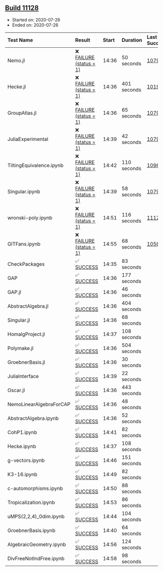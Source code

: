 ## [Build 11128](https://oscarci.mathematik.uni-kl.de/job/oscar/11128/)

* Started on: 2020-07-26
* Ended on: 2020-07-26

| Test Name    | Result | Start | Duration | Last Success | First Failure |
|:-------------|:-------|:------|:---------|:-------------|:--------------|
| Nemo.jl | ❌ [FAILURE (status = 1)](https://oscarci.mathematik.uni-kl.de/job/oscar/11128/artifact/logs/build-11128/Nemo.jl.log) | 14:36 | 50 seconds | [10790](https://oscarci.mathematik.uni-kl.de/job/oscar/10790/) | [10791](https://oscarci.mathematik.uni-kl.de/job/oscar/10791/) |
| Hecke.jl | ❌ [FAILURE (status = 1)](https://oscarci.mathematik.uni-kl.de/job/oscar/11128/artifact/logs/build-11128/Hecke.jl.log) | 14:36 | 401 seconds | [10197](https://oscarci.mathematik.uni-kl.de/job/oscar/10197/) | [10198](https://oscarci.mathematik.uni-kl.de/job/oscar/10198/) |
| GroupAtlas.jl | ❌ [FAILURE (status = 1)](https://oscarci.mathematik.uni-kl.de/job/oscar/11128/artifact/logs/build-11128/GroupAtlas.jl.log) | 14:36 | 65 seconds | [10790](https://oscarci.mathematik.uni-kl.de/job/oscar/10790/) | [10791](https://oscarci.mathematik.uni-kl.de/job/oscar/10791/) |
| JuliaExperimental | ❌ [FAILURE (status = 1)](https://oscarci.mathematik.uni-kl.de/job/oscar/11128/artifact/logs/build-11128/JuliaExperimental.log) | 14:39 | 42 seconds | [10790](https://oscarci.mathematik.uni-kl.de/job/oscar/10790/) | [10791](https://oscarci.mathematik.uni-kl.de/job/oscar/10791/) |
| TiltingEquivalence.ipynb | ❌ [FAILURE (status = 1)](https://oscarci.mathematik.uni-kl.de/job/oscar/11128/artifact/logs/build-11128/TiltingEquivalence.ipynb.log) | 14:42 | 110 seconds | [10962](https://oscarci.mathematik.uni-kl.de/job/oscar/10962/) | [10963](https://oscarci.mathematik.uni-kl.de/job/oscar/10963/) |
| Singular.ipynb | ❌ [FAILURE (status = 1)](https://oscarci.mathematik.uni-kl.de/job/oscar/11128/artifact/logs/build-11128/Singular.ipynb.log) | 14:39 | 58 seconds | [10790](https://oscarci.mathematik.uni-kl.de/job/oscar/10790/) | [10791](https://oscarci.mathematik.uni-kl.de/job/oscar/10791/) |
| wronski-poly.ipynb | ❌ [FAILURE (status = 1)](https://oscarci.mathematik.uni-kl.de/job/oscar/11128/artifact/logs/build-11128/wronski-poly.ipynb.log) | 14:51 | 116 seconds | [11127](https://oscarci.mathematik.uni-kl.de/job/oscar/11127/) | [11128](https://oscarci.mathematik.uni-kl.de/job/oscar/11128/) |
| GITFans.ipynb | ❌ [FAILURE (status = 1)](https://oscarci.mathematik.uni-kl.de/job/oscar/11128/artifact/logs/build-11128/GITFans.ipynb.log) | 14:55 | 68 seconds | [10566](https://oscarci.mathematik.uni-kl.de/job/oscar/10566/) | [10567](https://oscarci.mathematik.uni-kl.de/job/oscar/10567/) |
| CheckPackages | ✅ [SUCCESS](https://oscarci.mathematik.uni-kl.de/job/oscar/11128/artifact/logs/build-11128/CheckPackages.log) | 14:35 | 83 seconds |  |  |
| GAP | ✅ [SUCCESS](https://oscarci.mathematik.uni-kl.de/job/oscar/11128/artifact/logs/build-11128/GAP.log) | 14:36 | 177 seconds |  |  |
| GAP.jl | ✅ [SUCCESS](https://oscarci.mathematik.uni-kl.de/job/oscar/11128/artifact/logs/build-11128/GAP.jl.log) | 14:36 | 46 seconds |  |  |
| AbstractAlgebra.jl | ✅ [SUCCESS](https://oscarci.mathematik.uni-kl.de/job/oscar/11128/artifact/logs/build-11128/AbstractAlgebra.jl.log) | 14:36 | 404 seconds |  |  |
| Singular.jl | ✅ [SUCCESS](https://oscarci.mathematik.uni-kl.de/job/oscar/11128/artifact/logs/build-11128/Singular.jl.log) | 14:36 | 68 seconds |  |  |
| HomalgProject.jl | ✅ [SUCCESS](https://oscarci.mathematik.uni-kl.de/job/oscar/11128/artifact/logs/build-11128/HomalgProject.jl.log) | 14:37 | 108 seconds |  |  |
| Polymake.jl | ✅ [SUCCESS](https://oscarci.mathematik.uni-kl.de/job/oscar/11128/artifact/logs/build-11128/Polymake.jl.log) | 14:36 | 504 seconds |  |  |
| GroebnerBasis.jl | ✅ [SUCCESS](https://oscarci.mathematik.uni-kl.de/job/oscar/11128/artifact/logs/build-11128/GroebnerBasis.jl.log) | 14:36 | 30 seconds |  |  |
| JuliaInterface | ✅ [SUCCESS](https://oscarci.mathematik.uni-kl.de/job/oscar/11128/artifact/logs/build-11128/JuliaInterface.log) | 14:39 | 22 seconds |  |  |
| Oscar.jl | ✅ [SUCCESS](https://oscarci.mathematik.uni-kl.de/job/oscar/11128/artifact/logs/build-11128/Oscar.jl.log) | 14:36 | 443 seconds |  |  |
| NemoLinearAlgebraForCAP | ✅ [SUCCESS](https://oscarci.mathematik.uni-kl.de/job/oscar/11128/artifact/logs/build-11128/NemoLinearAlgebraForCAP.log) | 14:36 | 48 seconds |  |  |
| AbstractAlgebra.ipynb | ✅ [SUCCESS](https://oscarci.mathematik.uni-kl.de/job/oscar/11128/artifact/logs/build-11128/AbstractAlgebra.ipynb.log) | 14:36 | 52 seconds |  |  |
| CohP1.ipynb | ✅ [SUCCESS](https://oscarci.mathematik.uni-kl.de/job/oscar/11128/artifact/logs/build-11128/CohP1.ipynb.log) | 14:41 | 82 seconds |  |  |
| Hecke.ipynb | ✅ [SUCCESS](https://oscarci.mathematik.uni-kl.de/job/oscar/11128/artifact/logs/build-11128/Hecke.ipynb.log) | 14:37 | 108 seconds |  |  |
| g-vectors.ipynb | ✅ [SUCCESS](https://oscarci.mathematik.uni-kl.de/job/oscar/11128/artifact/logs/build-11128/g-vectors.ipynb.log) | 14:46 | 151 seconds |  |  |
| K3-16.ipynb | ✅ [SUCCESS](https://oscarci.mathematik.uni-kl.de/job/oscar/11128/artifact/logs/build-11128/K3-16.ipynb.log) | 14:49 | 82 seconds |  |  |
| c-automorphisms.ipynb | ✅ [SUCCESS](https://oscarci.mathematik.uni-kl.de/job/oscar/11128/artifact/logs/build-11128/c-automorphisms.ipynb.log) | 14:50 | 88 seconds |  |  |
| Tropicalization.ipynb | ✅ [SUCCESS](https://oscarci.mathematik.uni-kl.de/job/oscar/11128/artifact/logs/build-11128/Tropicalization.ipynb.log) | 14:53 | 86 seconds |  |  |
| uMPS(2,2,4)_0dim.ipynb | ✅ [SUCCESS](https://oscarci.mathematik.uni-kl.de/job/oscar/11128/artifact/logs/build-11128/uMPS-2-2-4-_0dim.ipynb.log) | 14:44 | 104 seconds |  |  |
| GroebnerBasis.ipynb | ✅ [SUCCESS](https://oscarci.mathematik.uni-kl.de/job/oscar/11128/artifact/logs/build-11128/GroebnerBasis.ipynb.log) | 14:40 | 64 seconds |  |  |
| AlgebraicGeometry.ipynb | ✅ [SUCCESS](https://oscarci.mathematik.uni-kl.de/job/oscar/11128/artifact/logs/build-11128/AlgebraicGeometry.ipynb.log) | 14:56 | 124 seconds |  |  |
| DivFreeNotIndFree.ipynb | ✅ [SUCCESS](https://oscarci.mathematik.uni-kl.de/job/oscar/11128/artifact/logs/build-11128/DivFreeNotIndFree.ipynb.log) | 14:58 | 98 seconds |  |  |
